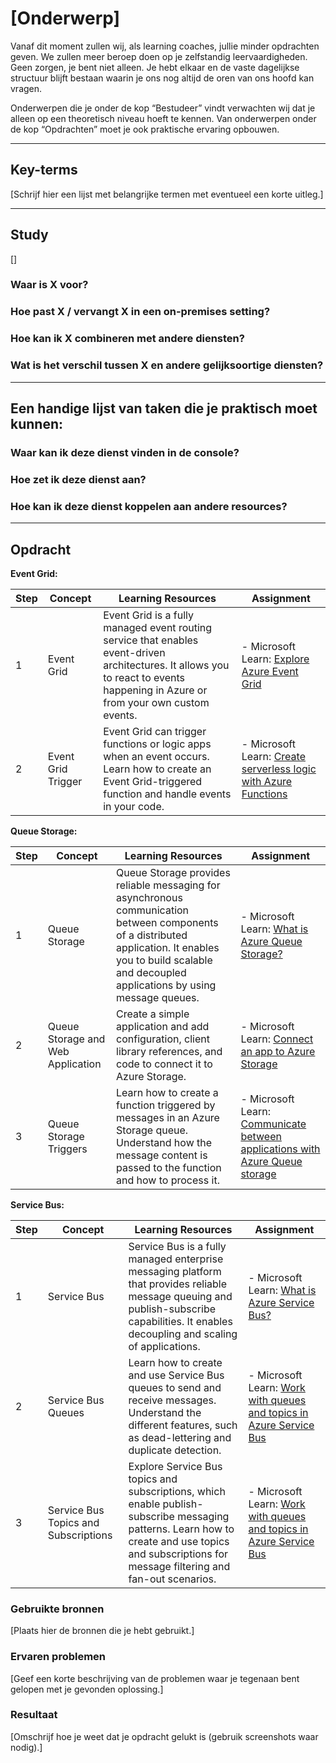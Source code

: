 # [Onderwerp]
Vanaf dit moment zullen wij, als learning coaches, jullie minder opdrachten geven. We zullen meer beroep doen op je zelfstandig leervaardigheden. Geen zorgen, je bent niet alleen. Je hebt elkaar en de vaste dagelijkse structuur blijft bestaan waarin je ons nog altijd de oren van ons hoofd kan vragen.

Onderwerpen die je onder de kop “Bestudeer” vindt verwachten wij dat je alleen op een theoretisch niveau hoeft te kennen. Van onderwerpen onder de kop “Opdrachten” moet je ook praktische ervaring opbouwen.


---

## Key-terms
[Schrijf hier een lijst met belangrijke termen met eventueel een korte uitleg.]

---

## Study
[]
### Waar is X voor?
### Hoe past X / vervangt X in een on-premises setting?
### Hoe kan ik X combineren met andere diensten?
### Wat is het verschil tussen X en andere gelijksoortige diensten?

---

## Een handige lijst van taken die je praktisch moet kunnen:
### Waar kan ik deze dienst vinden in de console?
### Hoe zet ik deze dienst aan?
### Hoe kan ik deze dienst koppelen aan andere resources?

---

## Opdracht


**Event Grid:**

| Step | Concept | Learning Resources | Assignment |
|------|---------|--------------------|------------|
| 1    | Event Grid | Event Grid is a fully managed event routing service that enables event-driven architectures. It allows you to react to events happening in Azure or from your own custom events. | - Microsoft Learn: [Explore Azure Event Grid](https://learn.microsoft.com/en-us/training/modules/azure-event-grid/) | - Console Location: Azure portal, navigate to "Event Grid Topics" or "Event Grid Subscriptions" under the "Event Grid" category in the left-hand menu. <br>- Assignment: Create an Event Grid topic and subscription. Configure the topic to route events to a destination, such as a webhook or an Azure function. |
| 2    | Event Grid Trigger | Event Grid can trigger functions or logic apps when an event occurs. Learn how to create an Event Grid-triggered function and handle events in your code. | - Microsoft Learn: [Create serverless logic with Azure Functions](https://docs.microsoft.com/en-us/learn/modules/create-serverless-logic-with-azure-functions/) | - Console Location: Azure portal, navigate to your Function App > "Functions." Select a function and click on the "Integrate" tab to configure the Event Grid trigger. <br>- Assignment: Create an Azure Function with an Event Grid trigger. Handle events in your function and perform a desired action, such as logging or sending notifications. |


**Queue Storage:**

| Step | Concept | Learning Resources | Assignment |
|------|---------|--------------------|------------|
| 1    | Queue Storage | Queue Storage provides reliable messaging for asynchronous communication between components of a distributed application. It enables you to build scalable and decoupled applications by using message queues. | - Microsoft Learn: [What is Azure Queue Storage?](https://learn.microsoft.com/en-us/azure/storage/queues/storage-queues-introduction) | - Console Location: Azure portal, navigate to "Storage accounts" under the "Storage" category in the left-hand menu. Create or select a storage account, and go to the "Queues" section. <br>- Assignment: Create a new queue in Azure Queue Storage. Send messages to the queue using the Azure portal or the Azure Storage Explorer. |
| 2    | Queue Storage and Web Application | Create a simple application and add configuration, client library references, and code to connect it to Azure Storage. | - Microsoft Learn: [Connect an app to Azure Storage](https://learn.microsoft.com/en-us/training/modules/connect-an-app-to-azure-storage/) | - Console Location: Azure portal, navigate to your storage account > "Access keys" to get the connection string for your queue storage. <br>- Assignment: Create a simple web application (e.g., ASP.NET) that enqueues messages into Azure Queue Storage. Implement a separate worker process or an Azure Function that dequeues and processes the messages asynchronously. |
| 3    | Queue Storage Triggers | Learn how to create a function triggered by messages in an Azure Storage queue. Understand how the message content is passed to the function and how to process it. | - Microsoft Learn: [Communicate between applications with Azure Queue storage](https://learn.microsoft.com/en-us/training/modules/communicate-between-apps-with-azure-queue-storage/?source=recommendations) | - Console Location: Azure portal, navigate to your Function App > "Functions." Select a function and click on the "Integrate" tab to configure the queue trigger. <br>- Assignment: Create an Azure Function triggered by new messages in the Azure Storage queue. Retrieve and process the messages within the function code. |

**Service Bus:**

| Step | Concept | Learning Resources | Assignment |
|------|---------|--------------------|------------|
| 1    | Service Bus | Service Bus is a fully managed enterprise messaging platform that provides reliable message queuing and publish-subscribe capabilities. It enables decoupling and scaling of applications. | - Microsoft Learn: [What is Azure Service Bus?](https://learn.microsoft.com/en-us/azure/service-bus-messaging/service-bus-messaging-overview) | - Console Location: Azure portal, navigate to "Service Bus" under the "Messaging" category in the left-hand menu. <br>- Assignment: Create a new Service Bus namespace. Familiarize yourself with the different components, such as queues, topics, and subscriptions. |
| 2    | Service Bus Queues | Learn how to create and use Service Bus queues to send and receive messages. Understand the different features, such as dead-lettering and duplicate detection. | - Microsoft Learn: [Work with queues and topics in Azure Service Bus](https://docs.microsoft.com/en-us/learn/modules/work-with-queues-topics-service-bus/) | - Console Location: Azure portal, navigate to your Service Bus namespace > "Queues" to create and manage queues. <br>- Assignment: Create a new Service Bus queue. Send messages to the queue using the portal or the Service Bus SDK. Write a receiver application that receives and processes the messages from the queue. |
| 3    | Service Bus Topics and Subscriptions | Explore Service Bus topics and subscriptions, which enable publish-subscribe messaging patterns. Learn how to create and use topics and subscriptions for message filtering and fan-out scenarios. | - Microsoft Learn: [Work with queues and topics in Azure Service Bus](https://docs.microsoft.com/en-us/learn/modules/work-with-queues-topics-service-bus/) | - Console Location: Azure portal, navigate to your Service Bus namespace > "Topics" to create and manage topics. <br>- Assignment: Create a new Service Bus topic and multiple subscriptions. Publish messages to the topic with different message properties and use subscription filters to receive specific messages. Implement receivers for the subscriptions that handle the incoming messages. |


### Gebruikte bronnen
[Plaats hier de bronnen die je hebt gebruikt.]

### Ervaren problemen
[Geef een korte beschrijving van de problemen waar je tegenaan bent gelopen met je gevonden oplossing.]

### Resultaat
[Omschrijf hoe je weet dat je opdracht gelukt is (gebruik screenshots waar nodig).]
